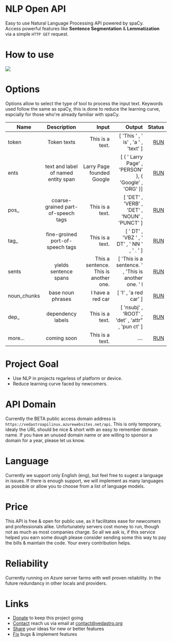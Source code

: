 # NLP Open API
Easy to use Natural Language Processing API powered by spaCy.</br>
Access powerful features like **Sentence Segmentation** & **Lemmatization**</br>
via a simple `HTTP GET` request.

# How to use
<a href="#">
<img
  src="https://www.vedastro.org/images/nlp-api-url-guide.jpg">
</a>

# Options
Options allow to select the type of tool to process the input text.
Keywords used follow the same as spaCy, this is done to reduce the learning curve,
espcially for those who're already familiar with spaCy.


| Name        | Description     | Input | Output | Status  |
| ------------- |:-------------:| -----:|-----:|-----:|
| token       | Token texts                         | This is a text.           | [ 'This ' , ' is' , 'a ' , 'text' ] | <a target="_blank" href="https://vedastroapilinux.azurewebsites.net/api/eng/token/This is a text.">RUN</a> |
| ents        | text and label of named entity span | Larry Page founded Google | [ ( ' Larry Page' , 'PERSON' ), ( 'Google' , 'ORG' )] |<a target="_blank" href="https://vedastroapilinux.azurewebsites.net/api/eng/ents/Larry Page founded Google">RUN</a> |
| pos_        | coarse-grained part-of-speech tags  | This is a text.           | [ 'DET' , 'VERB' , 'DET' , 'NOUN' , 'PUNCT' ]         | <a target="_blank" href="https://vedastroapilinux.azurewebsites.net/api/eng/pos_/This is a text.">RUN</a> |
| tag_        | fine-groined port-of-speech tags    | This is a text.           | [ ' DT' , 'VBZ ' , ' DT' , ' NN ' , ' . ' ]           | <a target="_blank" href="https://vedastroapilinux.azurewebsites.net/api/eng/tag_/This is a text.">RUN</a> |
| sents       | yields sentence spans               | This a sentence. This is another one. | [ 'This is a sentence. ' , 'This is another one. ' l  | <a target="_blank" href="https://vedastroapilinux.azurewebsites.net/api/eng/sents/This a sentence. This is another one.">RUN</a> |
| noun_chunks | base noun phrases                   | I have a red car          | [ 'I' , 'a red car' ]                                 | <a target="_blank" href="https://vedastroapilinux.azurewebsites.net/api/eng/noun_chunks/I have a red car">RUN</a> |
| dep_        | dependency labels                   | This is a text.           | [ 'nsubj' , 'ROOT' , 'det' , 'attr" , 'pun ct' ]      | <a target="_blank" href="https://vedastroapilinux.azurewebsites.net/api/eng/dep_/This is a text.">RUN</a> |
| more...     | coming soon                         | This is a text.           | ....      | <a target="_blank" href="https://vedastroapilinux.azurewebsites.net/api/eng/dep_/This is a text.">RUN</a>  |



# Project Goal
- Use NLP in projects regarless of platform or device.
- Reduce learning curve faced by newcomers. 

# API Domain
Currently the BETA public access domain address is `https://vedastroapilinux.azurewebsites.net/api`.
This is only temporary, idealy the URL should be nice & short with an easy to remember domain name.
If you have an unused domain name or are willing to sponsor a domain for a year, please let us know.

# Language
Currently we support only English (eng), but feel free to sugest a language in issues.
If there is enough support, we will implement as many languages as possible
or allow you to choose from a list of language models.

# Price
This API is free & open for public use, as it facilitates ease for newcomers and professionals alike.
Unfortunately servers cost money to run, though not as much as most companies charge.
So all we ask is, if this service helped you earn some dough please consider
sending some this way to pay the bills & maintain the code. Your every contribution helps.

# Reliability
Currently running on Azure server farms with well proven reliability.
In the future redundancy in other locals and providers.


# Links
- [Donate](https://www.vedastro.org/Donate) to keep this project going
- [Contact](https://www.vedastro.org/Contact) reach us via email at contact@vedastro.org
- [Share](https://www.vedastro.org/Contact) your ideas for new or better features 
- [Fix](https://www.vedastro.org/Contact) bugs & implement features
